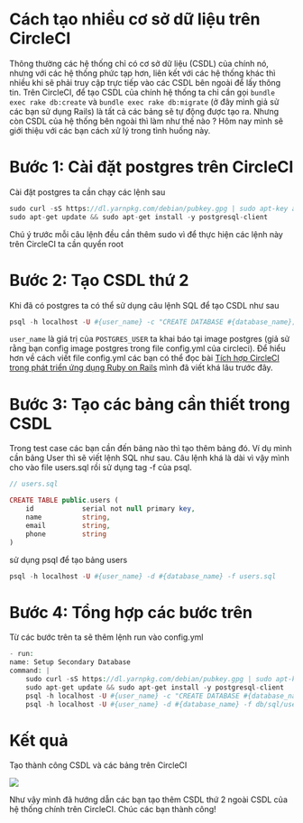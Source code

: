 # Cách tạo nhiều cơ sở dữ liệu trên CircleCI

Thông thường các hệ thống  chỉ có cơ sở dữ liệu  (CSDL) của chính nó, nhưng với các hệ thống phức tạp hơn, liên kết với các hệ thống khác thì nhiều khi sẽ phải truy cập trực tiếp vào các CSDL bên ngoài để lấy thông tin. Trên CircleCI, để tạo CSDL của chính hệ thống ta chỉ cần gọi `bundle exec rake db:create` và `bundle exec rake db:migrate` (ở đây mình giả sử các bạn sử dụng Rails)  là tất cả các bảng sẽ tự động được tạo ra.  Nhưng còn CSDL của hệ thống bên ngoài thì làm như thế nào ? Hôm nay mình sẽ giới thiệu với các bạn cách xử lý trong tình huống này.

# Bước 1: Cài đặt postgres trên CircleCI
Cài đặt postgres ta cần chạy các lệnh sau

```php
sudo curl -sS https://dl.yarnpkg.com/debian/pubkey.gpg | sudo apt-key add -
sudo apt-get update && sudo apt-get install -y postgresql-client
```

Chú ý trước mỗi câu lệnh đều cần thêm sudo vì để thực hiện các lệnh này trên CircleCI ta cần quyển root 	

# Bước 2: Tạo CSDL thứ 2
Khi đã có postgres ta có thể sử dụng câu lệnh SQL để tạo CSDL như sau

```php
psql -h localhost -U #{user_name} -c "CREATE DATABASE #{database_name};" 
``` 

`user_name` là giá trị của  `POSTGRES_USER` ta khai báo tại image postgres (giả sử rằng bạn config image postgres trong file config.yml của circleci). Để hiểu hơn về cách viết file config.yml các bạn có thể đọc bài [Tích hợp CircleCI trong phát triển ứng dụng Ruby on Rails](https://nddblog.com/posts/tich-hop-circleci-trong-phat-trien-ung-dung-ruby-on-rails) mình đã viết khá lâu trước đây.

# Bước 3: Tạo các bảng cần thiết trong CSDL
Trong test case các bạn cần đến bảng nào thì tạo thêm bảng đó. Ví dụ mình cần bảng User thì sẽ viết lệnh SQL như sau.  Câu lệnh khá là dài vì vậy mình cho vào file users.sql rồi sử dụng tag -f của psql.

 ```php
 // users.sql
 
 CREATE TABLE public.users (
	 id            serial not null primary key,
	 name          string,
	 email         string,
	 phone         string
 )
 ```
 
 sử dụng psql để tạo bảng users
 
 ```php
 psql -h localhost -U #{user_name} -d #{database_name} -f users.sql
 ```
 
 # Bước 4: Tổng hợp các bước trên
 Từ các bước trên ta sẽ thêm lệnh run vào config.yml
 
```php
- run:
name: Setup Secondary Database
command: |
	sudo curl -sS https://dl.yarnpkg.com/debian/pubkey.gpg | sudo apt-key add -
	sudo apt-get update && sudo apt-get install -y postgresql-client
	psql -h localhost -U #{user_name} -c "CREATE DATABASE #{database_name};"
	psql -h localhost -U #{user_name} -d #{database_name} -f db/sql/users.sql
```

# Kết quả
Tạo thành công CSDL và các bảng trên CircleCI 

 ![](https://nddblog-prod.s3.amazonaws.com/uploads/image_file/image/26/Screen_Shot_2020-04-23_at_0.08.55.png)

Như vậy mình đã hướng dẫn các bạn tạo thêm CSDL thứ 2 ngoài CSDL của hệ thống chính trên CircleCI. Chúc các bạn thành công!

